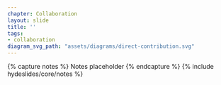 ```yaml
---
chapter: Collaboration
layout: slide
title: ''
tags:
- collaboration
diagram_svg_path: "assets/diagrams/direct-contribution.svg"
---
```


{% capture notes %}
Notes placeholder
{% endcapture %}
{% include hydeslides/core/notes %}
